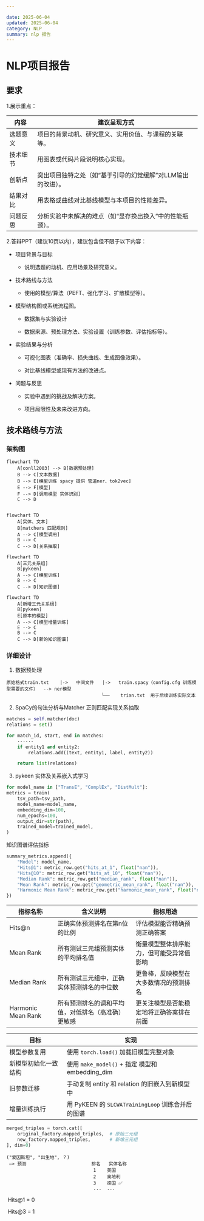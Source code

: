 ```yaml
---

date: 2025-06-04
updated: 2025-06-04
category: NLP
summary: nlp 报告
---
```







# NLP项目报告

## 要求



1.展示重点：

| 内容       | 建议呈现方式                                            |
| ------------ | --------------------------------------------------- |
| 选题意义   | 项目的背景动机、研究意义、实用价值、与课程的关联等。       |
| 技术细节   | 用图表或代码片段说明核心实现。                            |
| 创新点     | 突出项目独特之处（如“基于引导的幻觉缓解”对LLM输出的改进）。 |
| 结果对比   | 用表格或曲线对比基线模型与本项目的性能差异。               |
| 问题反思   | 分析实验中未解决的难点（如“显存换出换入”中的性能瓶颈）。     |

2.答辩PPT（建议10页以内），建议包含但不限于以下内容：

- 项目背景与目标
    - 说明选题的动机、应用场景及研究意义。

- 技术路线与方法
    - 使用的模型/算法（PEFT、强化学习、扩散模型等）。

 - 模型结构图或系统流程图。
    - 数据集与实验设计

    - 数据来源、预处理方法、实验设置（训练参数、评估指标等）。

- 实验结果与分析
    - 可视化图表（准确率、损失曲线、生成图像效果）。

    - 对比基线模型或现有方法的改进点。

- 问题与反思
    - 实验中遇到的挑战及解决方案。

    - 项目局限性及未来改进方向。




## 技术路线与方法



### 架构图



```mermaid
flowchart TD
    A[conll2003] --> B[数据预处理]
    B --> C[文本数据]
    B --> E[模型训练 spacy 提供 管道ner、tok2vec]
    E --> F[模型]
    F --> D[调用模型 实体识别]
	C --> D
    
```







```mermaid
flowchart TD
    A[实体、文本] 
    B[matchers 匹配规则]
    A --> C[模型调用]
    B --> C
    C --> D[关系抽取]
```



```mermaid
flowchart TD
    A[三元关系组] 
    B[pykeen]
    A --> C[模型训练]
    B --> C
    C --> D[知识图谱]
```





```mermaid
flowchart TD
    A[新增三元关系组] 
    B[pykeen]
    E[原本的模型]
    A --> C[模型增量训练]
    E --> C
    B --> C
    C --> D[新的知识图谱]
```





### 详细设计

1. 数据预处理

```text
原始格式train.txt    |->   中间文件   |->   train.spacy（config.cfg 训练模型需要的文件）  --> ner模型
								   └──    trian.txt  用于后续训练实际文本            
```



2. SpaCy的句法分析与Matcher 正则匹配实现关系抽取



```python
matches = self.matcher(doc)
relations = set()

for match_id, start, end in matches:
    ······
    if entity1 and entity2:
        relations.add((text, entity1, label, entity2))

    return list(relations)
```





3. pykeen 实体及关系嵌入式学习

```python
for model_name in ["TransE", "ComplEx", "DistMult"]:
metrics = train(
    tsv_path=tsv_path,
    model_name=model_name,
    embedding_dim=100,
    num_epochs=100,
    output_dir=str(path),
    trained_model=trained_model,
)
```



知识图谱评估指标

```python
summary_metrics.append({
    "Model": model_name,
    "Hits@1": metric_row.get("hits_at_1", float("nan")),
    "Hits@10": metric_row.get("hits_at_10", float("nan")),
    "Median Rank": metric_row.get("median_rank", float("nan")),
    "Mean Rank": metric_row.get("geometric_mean_rank", float("nan")),
    "Harmonic Mean Rank": metric_row.get("harmonic_mean_rank", float("nan"))
})
```



| 指标名称  | 含义说明       | 指标用途        |
| ---------| ------------- |------------ |
| Hits@n        | 正确实体预测排名在第n位的比例|评估模型能否精确预测正确答案 |
| Mean Rank | 所有测试三元组预测实体的平均排名值 | 衡量模型整体排序能力，但可能受异常值影响 |
| Median Rank | 所有测试三元组中，正确实体预测排名的中位数                   | 更鲁棒，反映模型在大多数情况的预测排名   |
| Harmonic Mean Rank | 所有预测排名的调和平均值，对低排名（高准确）更敏感  | 更关注模型是否能稳定地将正确答案排在前面 |




| 目标          | 实现                                                 |
| -------------- | ------------------------------------------------------- |
| 模型参数复用     | 使用 `torch.load()` 加载旧模型完整对象                       |
| 新模型初始化一致结构 | 使用 `make_model()` + 指定 模型和 embedding\_dim     |
| 旧参数迁移      | 手动复制 entity 和 relation 的旧嵌入到新模型中                        |
| 增量训练执行     | 用 PyKEEN 的 `SLCWATrainingLoop` 训练合并后的图谱 |

```python
merged_triples = torch.cat([
    original_factory.mapped_triples,  # 原始三元组
    new_factory.mapped_triples,       # 新增三元组
], dim=0)
```





```text
("爱因斯坦", "出生地", ？)
 –> 预测                        排名   实体名称
                                1	 美国
                                2	 奥地利
                                3	 德国 ✅
                                ...	 ...			
```

​			Hits@1 = 0

​			Hits@3 = 1

